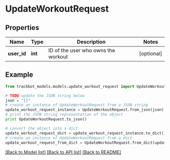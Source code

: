 # UpdateWorkoutRequest


## Properties
Name | Type | Description | Notes
------------ | ------------- | ------------- | -------------
**user_id** | **int** | ID of the user who owns the workout | [optional] 

## Example

```python
from trackbot_models.models.update_workout_request import UpdateWorkoutRequest

# TODO update the JSON string below
json = "{}"
# create an instance of UpdateWorkoutRequest from a JSON string
update_workout_request_instance = UpdateWorkoutRequest.from_json(json)
# print the JSON string representation of the object
print UpdateWorkoutRequest.to_json()

# convert the object into a dict
update_workout_request_dict = update_workout_request_instance.to_dict()
# create an instance of UpdateWorkoutRequest from a dict
update_workout_request_from_dict = UpdateWorkoutRequest.from_dict(update_workout_request_dict)
```
[[Back to Model list]](../README.md#documentation-for-models) [[Back to API list]](../README.md#documentation-for-api-endpoints) [[Back to README]](../README.md)


